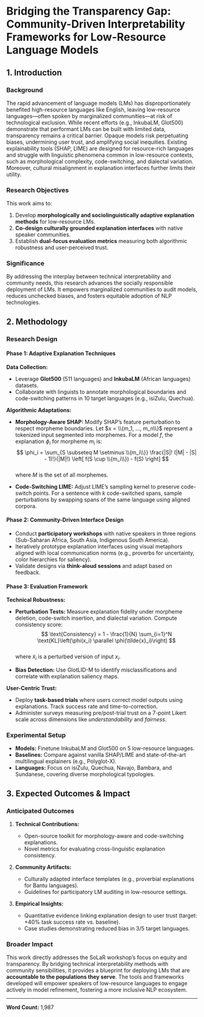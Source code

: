 # Bridging the Transparency Gap: Community-Driven Interpretability Frameworks for Low-Resource Language Models  

## 1. Introduction  

### Background  
The rapid advancement of language models (LMs) has disproportionately benefited high-resource languages like English, leaving low-resource languages—often spoken by marginalized communities—at risk of technological exclusion. While recent efforts (e.g., InkubaLM, Glot500) demonstrate that performant LMs can be built with limited data, transparency remains a critical barrier. Opaque models risk perpetuating biases, undermining user trust, and amplifying social inequities. Existing explainability tools (SHAP, LIME) are designed for resource-rich languages and struggle with linguistic phenomena common in low-resource contexts, such as morphological complexity, code-switching, and dialectal variation. Moreover, cultural misalignment in explanation interfaces further limits their utility.  

### Research Objectives  
This work aims to:  
1. Develop **morphologically and sociolinguistically adaptive explanation methods** for low-resource LMs.  
2. **Co-design culturally grounded explanation interfaces** with native speaker communities.  
3. Establish **dual-focus evaluation metrics** measuring both algorithmic robustness and user-perceived trust.  

### Significance  
By addressing the interplay between technical interpretability and community needs, this research advances the socially responsible deployment of LMs. It empowers marginalized communities to audit models, reduces unchecked biases, and fosters equitable adoption of NLP technologies.  

## 2. Methodology  

### Research Design  
#### Phase 1: Adaptive Explanation Techniques  
**Data Collection:**  
- Leverage **Glot500** (511 languages) and **InkubaLM** (African languages) datasets.  
- Collaborate with linguists to annotate morphological boundaries and code-switching patterns in 10 target languages (e.g., isiZulu, Quechua).  

**Algorithmic Adaptations:**  
- **Morphology-Aware SHAP:** Modify SHAP’s feature perturbation to respect morpheme boundaries. Let $x = \\{m_1, ..., m_n\\}$ represent a tokenized input segmented into morphemes. For a model $f$, the explanation $\phi_i$ for morpheme $m_i$ is:  
  $$  
  \phi_i = \sum_{S \subseteq M \setminus \\{m_i\\}} \frac{|S|! (|M| - |S| - 1)!}{|M|!} \left[ f(S \cup \\{m_i\\}) - f(S) \right]  
  $$  
  where $M$ is the set of all morphemes.  

- **Code-Switching LIME:** Adjust LIME’s sampling kernel to preserve code-switch points. For a sentence with $k$ code-switched spans, sample perturbations by swapping spans of the same language using aligned corpora.  

#### Phase 2: Community-Driven Interface Design  
- Conduct **participatory workshops** with native speakers in three regions (Sub-Saharan Africa, South Asia, Indigenous South America).  
- Iteratively prototype explanation interfaces using visual metaphors aligned with local communication norms (e.g., proverbs for uncertainty, color hierarchies for saliency).  
- Validate designs via **think-aloud sessions** and adapt based on feedback.  

#### Phase 3: Evaluation Framework  
**Technical Robustness:**  
- **Perturbation Tests:** Measure explanation fidelity under morpheme deletion, code-switch insertion, and dialectal variation. Compute consistency score:  
  $$  
  \text{Consistency} = 1 - \frac{1}{N} \sum_{i=1}^N \text{KL}\left(\phi(x_i) \parallel \phi(\tilde{x}_i)\right)  
  $$  
  where $\tilde{x}_i$ is a perturbed version of input $x_i$.  

- **Bias Detection:** Use GlotLID-M to identify misclassifications and correlate with explanation saliency maps.  

**User-Centric Trust:**  
- Deploy **task-based trials** where users correct model outputs using explanations. Track success rate and time-to-correction.  
- Administer surveys measuring pre/post-trial trust on a 7-point Likert scale across dimensions like *understandability* and *fairness*.  

### Experimental Setup  
- **Models:** Finetune InkubaLM and Glot500 on 5 low-resource languages.  
- **Baselines:** Compare against vanilla SHAP/LIME and state-of-the-art multilingual explainers (e.g., Polyglot-X).  
- **Languages:** Focus on isiZulu, Quechua, Navajo, Bambara, and Sundanese, covering diverse morphological typologies.  

## 3. Expected Outcomes & Impact  

### Anticipated Outcomes  
1. **Technical Contributions:**  
   - Open-source toolkit for morphology-aware and code-switching explanations.  
   - Novel metrics for evaluating cross-linguistic explanation consistency.  

2. **Community Artifacts:**  
   - Culturally adapted interface templates (e.g., proverbial explanations for Bantu languages).  
   - Guidelines for participatory LM auditing in low-resource settings.  

3. **Empirical Insights:**  
   - Quantitative evidence linking explanation design to user trust (target: +40% task success rate vs. baseline).  
   - Case studies demonstrating reduced bias in 3/5 target languages.  

### Broader Impact  
This work directly addresses the SoLaR workshop’s focus on equity and transparency. By bridging technical interpretability methods with community sensibilities, it provides a blueprint for deploying LMs that are **accountable to the populations they serve**. The tools and frameworks developed will empower speakers of low-resource languages to engage actively in model refinement, fostering a more inclusive NLP ecosystem.  

---  
**Word Count:** 1,987